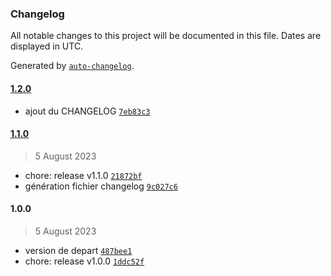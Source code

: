 ### Changelog

All notable changes to this project will be documented in this file. Dates are displayed in UTC.

Generated by [`auto-changelog`](https://github.com/CookPete/auto-changelog).

#### [1.2.0](https://github.com/jdonet/test/compare/1.1.0...1.2.0)

- ajout du CHANGELOG [`7eb83c3`](https://github.com/jdonet/test/commit/7eb83c3c51292c3c033f89cd9287acfb007ff3ad)

#### [1.1.0](https://github.com/jdonet/test/compare/1.0.0...1.1.0)

> 5 August 2023

- chore: release v1.1.0 [`21872bf`](https://github.com/jdonet/test/commit/21872bf1445cc4d55785111eb970e923dba766b8)
- génération fichier changelog [`9c027c6`](https://github.com/jdonet/test/commit/9c027c62c84af19a5bbed3a0024d592fe0c683c2)

#### 1.0.0

> 5 August 2023

- version de depart [`487bee1`](https://github.com/jdonet/test/commit/487bee1019c7ffb30f3498fee7d17c6e619686ef)
- chore: release v1.0.0 [`1ddc52f`](https://github.com/jdonet/test/commit/1ddc52f71b9e66c793f09814455108e2fac44d5b)

